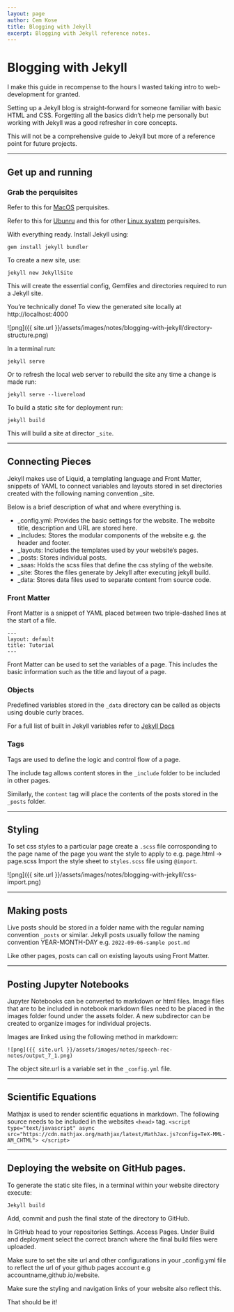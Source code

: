 ```yaml
---
layout: page
author: Cem Kose
title: Blogging with Jekyll
excerpt: Blogging with Jekyll reference notes.
---
```


# Blogging with Jekyll

I make this guide in recompense to the hours I wasted taking intro to web-development for granted.

Setting up a Jekyll blog is straight-forward for someone familiar with basic HTML and CSS. Forgetting all the basics didn’t help me personally but working with Jekyll was a good refresher in core concepts.

This will not be a comprehensive guide to Jekyll but more of a reference point for future projects.


---

## Get up and running

### Grab the perquisites

Refer to this for [MacOS](https://jekyllrb.com/docs/installation/macos/) perquisites.

Refer to this for [Ubunru](https://jekyllrb.com/docs/installation/ubuntu/) and this for other [Linux system](https://jekyllrb.com/docs/installation/other-linux/) perquisites.

With everything ready. Install Jekyll using:

`gem install jekyll bundler`

To create a new site, use:

`jekyll new JekyllSite`

This will create the essential config, Gemfiles and directories required to run a Jekyll site.

You’re technically done! To view the generated site locally at http://localhost:4000

![png]({{ site.url }}/assets/images/notes/blogging-with-jekyll/directory-structure.png)


In a terminal run:

`jekyll serve`

Or to refresh the local web server to rebuild the site any time a change is made run:

`jekyll serve --livereload`


To build a static site for deployment run:

`jekyll build`

This will build a site at director  `_site`.

---

## Connecting Pieces

Jekyll makes use of Liquid, a templating language and Front Matter, snippets of YAML to connect variables and layouts stored in set directories created with the following naming convention _site.

Below is a brief description of what and where everything is.

-	_config.yml: Provides the basic settings for the website. The website title, description and URL are stored here.
-	_includes: Stores the modular components of the website e.g. the header and footer.
-	_layouts: Includes the templates used by your website’s pages.
-	_posts: Stores individual posts.
-	_saas: Holds the scss files that define the css styling of the website.
-	_site: Stores the files generate by Jekyll after executing jekyll build.
-	_data: Stores data files used to separate content from source code.



### Front Matter

Front Matter is a snippet of YAML placed between two triple-dashed lines at the start of a file.

```
---
layout: default
title: Tutorial
---
```

Front Matter can be used to set the variables of a page. This includes the basic information such as the title and layout of a page.

### Objects

Predefined variables stored in the `_data` directory can be called as objects using double curly braces.

For a full list of built in Jekyll variables refer to [Jekyll Docs](https://jekyllrb.com/docs/variables/)

### Tags

Tags are used to define the logic and control flow of a page.

The include tag allows content stores in the `_include` folder to be included in other pages.

Similarly, the `content` tag will place the contents of the posts stored in the `_posts` folder.

---

## Styling

To set css styles to a particular page create a `.scss` file corrosponding to the page name of the page you want the style to apply to e.g. page.html -> page.scss
Import the style sheet to `styles.scss` file using `@import`.

![png]({{ site.url }}/assets/images/notes/blogging-with-jekyll/css-import.png)

---

## Making posts

Live posts should be stored in a folder name with the regular naming convention `_posts` or similar. Jekyll posts usually follow the naming convention YEAR-MONTH-DAY e.g. `2022-09-06-sample post.md`

Like other pages, posts can call on existing layouts using Front Matter.

---

## Posting Jupyter Notebooks

Jupyter Notebooks can be converted to markdown or html files. Image files that are to be included in notebook markdown files need to be placed in the images folder found under the assets folder. A new subdirector can be created to organize images for individual projects.

Images are linked using the following method in markdown:

`![png]({{ site.url }}/assets/images/notes/speech-rec-notes/output_7_1.png)`

The object site.url is a variable set in the `_config.yml` file.

---

## Scientific Equations

Mathjax is used to render scientific equations in markdown. The following source needs to be included in the websites `<head>` tag.
    ```
    <script type="text/javascript" async
      src="https://cdn.mathjax.org/mathjax/latest/MathJax.js?config=TeX-MML-AM_CHTML">
    </script>
    ```

---

## Deploying the website on GitHub pages.

To generate the static site files, in a terminal within your website directory execute:

`Jekyll build`

Add, commit and push the final state of the directory to GitHub.

In GitHub head to your repositories Settings. Access Pages. Under Build and deployment select the correct branch where the final build files were uploaded.

Make sure to set the site url and other configurations in your _config.yml file to reflect the url of your github pages account e.g accountname,github.io/website.

Make sure the styling and navigation links of your website also reflect this.


That should be it!
